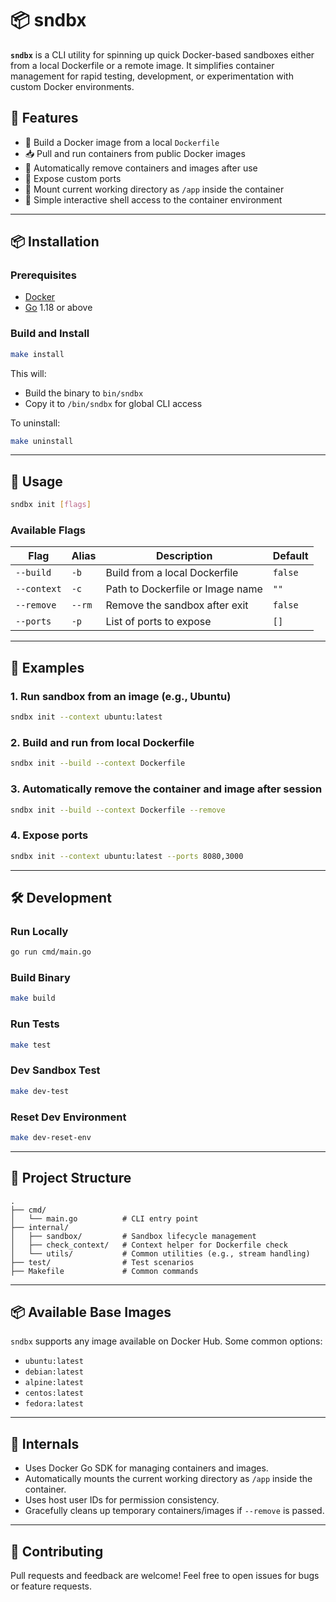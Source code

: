 # 📦 sndbx

**`sndbx`** is a CLI utility for spinning up quick Docker-based sandboxes either from a local Dockerfile or a remote image. It simplifies container management for rapid testing, development, or experimentation with custom Docker environments.

## 🚀 Features

- 🔨 Build a Docker image from a local `Dockerfile`
- 📥 Pull and run containers from public Docker images
- 🧹 Automatically remove containers and images after use
- 🔌 Expose custom ports
- 📁 Mount current working directory as `/app` inside the container
- 🧪 Simple interactive shell access to the container environment

---

## 📦 Installation

### Prerequisites

- [Docker](https://docs.docker.com/get-docker/)
- [Go](https://golang.org/dl/) 1.18 or above

### Build and Install

```bash
make install
```

This will:

- Build the binary to `bin/sndbx`
- Copy it to `/bin/sndbx` for global CLI access

To uninstall:

```bash
make uninstall
```

---

## 🔧 Usage

```bash
sndbx init [flags]
```

### Available Flags

| Flag           | Alias | Description                            | Default        |
|----------------|-------|----------------------------------------|----------------|
| `--build`      | `-b`  | Build from a local Dockerfile          | `false`        |
| `--context`    | `-c`  | Path to Dockerfile or Image name       | `""`           |
| `--remove`     | `--rm`| Remove the sandbox after exit          | `false`        |
| `--ports`      | `-p`  | List of ports to expose                | `[]`           |

---

## 🧪 Examples

### 1. Run sandbox from an image (e.g., Ubuntu)

```bash
sndbx init --context ubuntu:latest
```

### 2. Build and run from local Dockerfile

```bash
sndbx init --build --context Dockerfile
```

### 3. Automatically remove the container and image after session

```bash
sndbx init --build --context Dockerfile --remove
```

### 4. Expose ports

```bash
sndbx init --context ubuntu:latest --ports 8080,3000
```

---

## 🛠️ Development

### Run Locally

```bash
go run cmd/main.go
```

### Build Binary

```bash
make build
```

### Run Tests

```bash
make test
```

### Dev Sandbox Test

```bash
make dev-test
```

### Reset Dev Environment

```bash
make dev-reset-env
```

---

## 📁 Project Structure

```
.
├── cmd/
│   └── main.go          # CLI entry point
├── internal/
│   ├── sandbox/         # Sandbox lifecycle management
│   ├── check_context/   # Context helper for Dockerfile check
│   └── utils/           # Common utilities (e.g., stream handling)
├── test/                # Test scenarios
├── Makefile             # Common commands
```

---

## 📦 Available Base Images

`sndbx` supports any image available on Docker Hub. Some common options:

- `ubuntu:latest`
- `debian:latest`
- `alpine:latest`
- `centos:latest`
- `fedora:latest`

---

## 🧠 Internals

- Uses Docker Go SDK for managing containers and images.
- Automatically mounts the current working directory as `/app` inside the container.
- Uses host user IDs for permission consistency.
- Gracefully cleans up temporary containers/images if `--remove` is passed.

---

## 🫶 Contributing

Pull requests and feedback are welcome! Feel free to open issues for bugs or feature requests.

